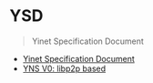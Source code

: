 # YSD

> Yinet Specification Document

- [Yinet Specification Document](ysd-0000-ysd.md)
- [YNS V0: libp2p based](ysd-0001-pns-v0.md)


